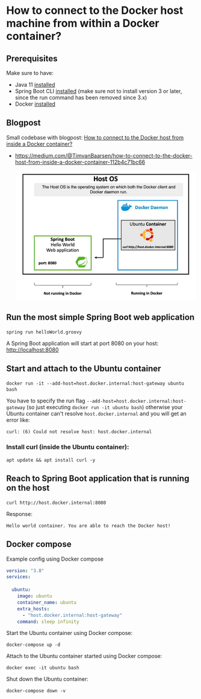 # How to connect to the Docker host machine from within a Docker container?

## Prerequisites

Make sure to have:

* Java 11 [installed](https://sdkman.io/usage)
* Spring Boot CLI [installed](https://docs.spring.io/spring-boot/docs/current/reference/html/getting-started.html#getting-started.installing.cli) (make sure not to install version 3 or later, since the run command has been removed since 3.x)
* Docker [installed](https://docs.docker.com/get-docker/)

## Blogpost

Small codebase with blogpost: [How to connect to the Docker host from inside a Docker container?](https://medium.com/@TimvanBaarsen/how-to-connect-to-the-docker-host-from-inside-a-docker-container-112b4c71bc66)

- https://medium.com/@TimvanBaarsen/how-to-connect-to-the-docker-host-from-inside-a-docker-container-112b4c71bc66

  ![Docker Host](https://github.com/sanogotech/connect-docker-host-from-docker-container-example/blob/main/dockerhost2.jpg)
  
## Run the most simple Spring Boot web application

```
spring run helloWorld.groovy
```

A Spring Boot application will start at port 8080 on your host: [http://localhost:8080](http://localhost:8080)

## Start and attach to the Ubuntu container

```
docker run -it --add-host=host.docker.internal:host-gateway ubuntu bash
```

You have to specify the run flag `--add-host=host.docker.internal:host-gateway` (so just executing `docker run -it ubuntu bash`) otherwise your Ubuntu container can't resolve
`host.docker.internal` and you will get an error like:

```
curl: (6) Could not resolve host: host.docker.internal
```

### Install curl (inside the Ubuntu container):

```
apt update && apt install curl -y
```

## Reach to Spring Boot application that is running on the host

```
curl http://host.docker.internal:8080
```

Response:

```
Hello world container. You are able to reach the Docker host!
```

## Docker compose

Example config using Docker compose

```yml
version: "3.8"
services:

  ubuntu:
    image: ubuntu
    container_name: ubuntu
    extra_hosts:
      - "host.docker.internal:host-gateway"
    command: sleep infinity
```

Start the Ubuntu container using Docker compose:

```
docker-compose up -d
```

Attach to the Ubuntu container started using Docker compose:

```
docker exec -it ubuntu bash
```

Shut down the Ubuntu container:

```
docker-compose down -v
```
